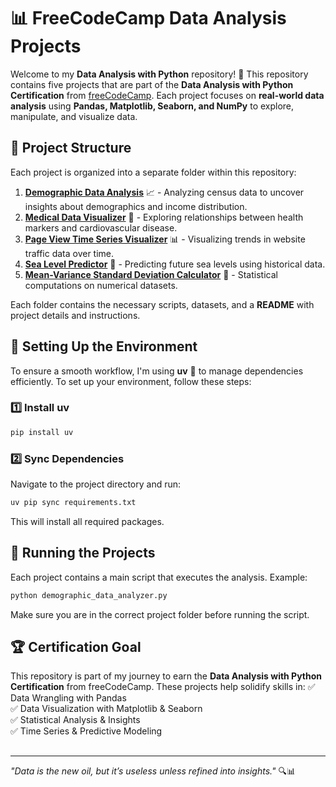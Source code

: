 # 📊 FreeCodeCamp Data Analysis Projects

Welcome to my **Data Analysis with Python** repository! 🚀 This repository contains five projects that are part of the **Data Analysis with Python Certification** from [freeCodeCamp](https://www.freecodecamp.org/). Each project focuses on **real-world data analysis** using **Pandas, Matplotlib, Seaborn, and NumPy** to explore, manipulate, and visualize data.

## 📂 Project Structure

Each project is organized into a separate folder within this repository:

1. **[Demographic Data Analysis]( )** 📈 - Analyzing census data to uncover insights about demographics and income distribution.
2. **[Medical Data Visualizer]( )** 🏥 - Exploring relationships between health markers and cardiovascular disease.
3. **[Page View Time Series Visualizer]( )** 📊 - Visualizing trends in website traffic data over time.
4. **[Sea Level Predictor]( )** 🌊 - Predicting future sea levels using historical data.
5. **[Mean-Variance Standard Deviation Calculator]( )** 🔢 - Statistical computations on numerical datasets.

Each folder contains the necessary scripts, datasets, and a **README** with project details and instructions.

## 🔧 Setting Up the Environment

To ensure a smooth workflow, I'm using **uv** 🐍 to manage dependencies efficiently. To set up your environment, follow these steps:

### 1️⃣ Install uv

```bash
pip install uv
```

### 2️⃣ Sync Dependencies

Navigate to the project directory and run:

```bash
uv pip sync requirements.txt
```

This will install all required packages.

## 🚀 Running the Projects

Each project contains a main script that executes the analysis. Example:

```bash
python demographic_data_analyzer.py
```

Make sure you are in the correct project folder before running the script.

## 🏆 Certification Goal

This repository is part of my journey to earn the **Data Analysis with Python Certification** from freeCodeCamp. These projects help solidify skills in:
✅ Data Wrangling with Pandas\
✅ Data Visualization with Matplotlib & Seaborn\
✅ Statistical Analysis & Insights\
✅ Time Series & Predictive Modeling

##

---

*"Data is the new oil, but it’s useless unless refined into insights."* 🔍📊

